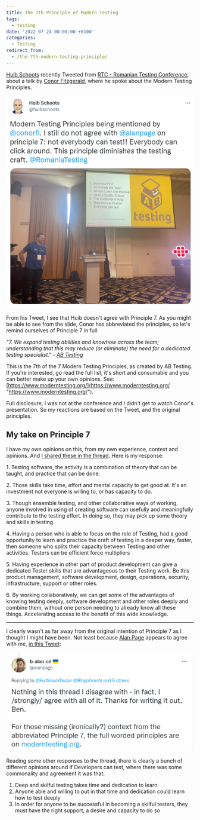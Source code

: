 ```yaml
---
title: The 7th Principle of Modern Testing
tags:
  - testing
date: '2022-07-24 00:00:00 +0100'
categories:
  - Testing
redirect_from:
  - /the-7th-modern-testing-principle/
---
```


[Huib Schoots](https://twitter.com/huibschoots) recently Tweeted from [RTC - Romanian Testing Conference](https://twitter.com/RomaniaTesting), about a talk by [Conor Fitzgerald](https://twitter.com/conorfi), where he spoke about the Modern Testing Principles.

![](/uploads/tweet-about-principles-of-software-testing.PNG)

From his Tweet, I see that Huib doesn't agree with Principle 7. As you might be able to see from the slide, Conor has abbreviated the principles, so let's remind ourselves of Principle 7 in full:

_"7. We expand testing abilities and knowhow across the team; understanding that this may reduce (or eliminate) the need for a dedicated testing specialist." -_ [_AB Testing_](https://www.moderntesting.org/)

This is the 7th of the 7 Modern Testing Principles, as created by AB Testing. If you're interested, go read the full list, it's short and consumable and you can better make up your own opinions. See: [https://www.moderntesting.org/](https://www.moderntesting.org/ "https://www.moderntesting.org/").

Full disclosure, I was not at the conference and I didn't get to watch Conor's presentation. So my reactions are based on the Tweet, and the original principles.

## My take on Principle 7

I have my own opinions on this, from my own experience, context and opinions. And [I shared these in the thread](https://twitter.com/FullSnackTester/status/1550931166148034560). Here is my response:

1\. Testing software, the activity is a combination of theory that can be taught, and practice that can be done.

2\. Those skills take time, effort and mental capacity to get good at. It's an investment not everyone is willing to, or has capacity to do.

3\. Though ensemble testing, and other collaborative ways of working, anyone involved in using of creating software can usefully and meaningfully contribute to the testing effort. In doing so, they may pick up some theory and skills in testing.

4\. Having a person who is able to focus on the role of Testing, had a good opportunity to learn and practice the craft of testing in a deeper way, faster, then someone who splits their capacity between Testing and other activities. Testers can be efficient force multipliers

5\. Having experience in other part of product development can give a dedicated Tester skills that are advantageous to their Testing work. Be this product management, software development, design, operations, security, infrastructure, support or other roles.

6\. By working collaboratively, we can get some of the advantages of knowing testing deeply, software development and other roles deeply and combine them, without one person needing to already know all these things. Accelerating access to the benefit of this wide knowledge.

***

I clearly wasn't as far away from the original intention of Principle 7 as I thought I might have been. Not least because [Alan Page](https://twitter.com/alanpage) appears to agree with me, [in this Tweet](https://twitter.com/alanpage/status/1550942384845770752?s=20&t=d9zDpJ1VB0ev-tpQD8sOgQ):

![](/uploads/alan-agrees.PNG)

Reading some other responses to the thread, there is clearly a bunch of different opinions around if Developers can test, where there was some commonality and agreement it was that:

1. Deep and skilful testing takes time and dedication to learn
2. Anyone able and willing to put in that time and dedication could learn how to test deeply
3. In order for anyone to be successful in becoming a skilful testers, they must have the right support, a desire and capacity to do so
